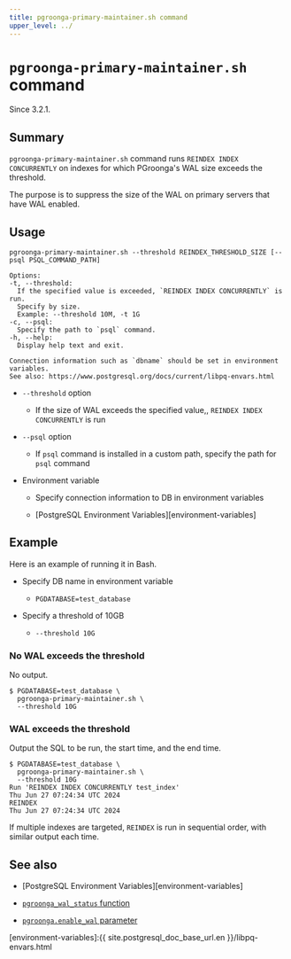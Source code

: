 ```yaml
---
title: pgroonga-primary-maintainer.sh command
upper_level: ../
---
```


# `pgroonga-primary-maintainer.sh` command

Since 3.2.1.

## Summary

`pgroonga-primary-maintainer.sh` command runs `REINDEX INDEX CONCURRENTLY` on indexes
for which PGroonga's WAL size exceeds the threshold.

The purpose is to suppress the size of the WAL on primary servers that have WAL enabled.

## Usage

```
pgroonga-primary-maintainer.sh --threshold REINDEX_THRESHOLD_SIZE [--psql PSQL_COMMAND_PATH]

Options:
-t, --threshold:
  If the specified value is exceeded, `REINDEX INDEX CONCURRENTLY` is run.
  Specify by size.
  Example: --threshold 10M, -t 1G
-c, --psql:
  Specify the path to `psql` command.
-h, --help:
  Display help text and exit.

Connection information such as `dbname` should be set in environment variables.
See also: https://www.postgresql.org/docs/current/libpq-envars.html
```

* `--threshold` option

  * If the size of WAL exceeds the specified value,, `REINDEX INDEX CONCURRENTLY` is run

* `--psql` option

  * If `psql` command is installed in a custom path, specify the path for `psql` command

* Environment variable

  * Specify connection information to DB in environment variables

  * [PostgreSQL Environment Variables][environment-variables]

## Example

Here is an example of running it in Bash.

* Specify DB name in environment variable

  * `PGDATABASE=test_database`

* Specify a threshold of 10GB

  * `--threshold 10G`

### No WAL exceeds the threshold

No output.

```console
$ PGDATABASE=test_database \
  pgroonga-primary-maintainer.sh \
  --threshold 10G
```

### WAL exceeds the threshold

Output the SQL to be run, the start time, and the end time.

```console
$ PGDATABASE=test_database \
  pgroonga-primary-maintainer.sh \
  --threshold 10G
Run 'REINDEX INDEX CONCURRENTLY test_index'
Thu Jun 27 07:24:34 UTC 2024
REINDEX
Thu Jun 27 07:24:34 UTC 2024
```

If multiple indexes are targeted, `REINDEX` is run in sequential order,
with similar output each time.

## See also

  * [PostgreSQL Environment Variables][environment-variables]

  * [`pgroonga_wal_status` function][wal-status]

  * [`pgroonga.enable_wal` parameter][enable-wal]

[environment-variables]:{{ site.postgresql_doc_base_url.en }}/libpq-envars.html

[enable-wal]:../parameters/enable-wal.html

[wal-status]:pgroonga-wal-status.html
